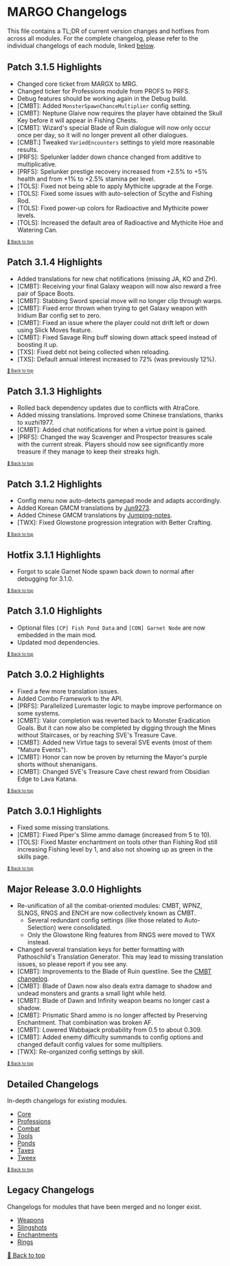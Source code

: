﻿# MARGO Changelogs

This file contains a TL;DR of current version changes and hotfixes from across all modules. For the complete changelog, please refer to the individual changelogs of each module, linked [below](#detailed-changelogs).

## Patch 3.1.5 Highlights

* Changed core ticket from MARGX to MRG.
* Changed ticker for Professions module from PROFS to PRFS.
* Debug features should be working again in the Debug build.
* [CMBT]: Added `MonsterSpawnChanceMultiplier` config setting.
* [CMBT]: Neptune Glaive now requires the player have obtained the Skull Key before it will appear in Fishing Chests.
* [CMBT]: Wizard's special Blade of Ruin dialogue will now only occur once per day, so it will no longer prevent all other dialogues.
* [CMBT:] Tweaked `VariedEncounters` settings to yield more reasonable results.
* [PRFS]: Spelunker ladder down chance changed from additive to multiplicative.
* [PRFS]: Spelunker prestige recovery increased from +2.5% to +5% health and from +1% to +2.5% stamina per level.
* [TOLS]: Fixed not being able to apply Mythicite upgrade at the Forge.
* [TOLS]: Fixed some issues with auto-selection of Scythe and Fishing Rod.
* [TOLS]: Fixed power-up colors for Radioactive and Mythicite power levels.
* [TOLS]: Increased the default area of Radioactive and Mythicite Hoe and Watering Can.

<sup><sup>[🔼 Back to top](#margo-changelogs)</sup></sup>

## Patch 3.1.4 Highlights

* Added translations for new chat notifications (missing JA, KO and ZH).
* [CMBT]: Receiving your final Galaxy weapon will now also reward a free pair of Space Boots.
* [CMBT]: Stabbing Sword special move will no longer clip through warps.
* [CMBT]: Fixed error thrown when trying to get Galaxy weapon with Iridium Bar config set to zero.
* [CMBT]: Fixed an issue where the player could not drift left or down using Slick Moves feature.
* [CMBT]: Fixed Savage Ring buff slowing down attack speed instead of boosting it up.
* [TXS]: Fixed debt not being collected when reloading.
* [TXS]: Default annual interest increased to 72% (was previously 12%).

<sup><sup>[🔼 Back to top](#margo-changelogs)</sup></sup>

## Patch 3.1.3 Highlights

* Rolled back dependency updates due to conflicts with AtraCore.
* Added missing translations. Improved some Chinese translations, thanks to xuzhi1977.
* [CMBT]: Added chat notifications for when a virtue point is gained.
* [PRFS]: Changed the way Scavenger and Prospector treasures scale with the current streak. Players should now see significantly more treasure if they manage to keep their streaks high.

<sup><sup>[🔼 Back to top](#margo-changelogs)</sup></sup>

## Patch 3.1.2 Highlights

* Config menu now auto-detects gamepad mode and adapts accordingly.
* Added Korean GMCM translations by [Jun9273](https://github.com/Jun9273).
* Added Chinese GMCM translations by [Jumping-notes](https://github.com/Jumping-notes).
* [TWX]: Fixed Glowstone progression integration with Better Crafting.

<sup><sup>[🔼 Back to top](#margo-changelogs)</sup></sup>

## Hotfix 3.1.1 Highlights

* Forgot to scale Garnet Node spawn back down to normal after debugging for 3.1.0.

<sup><sup>[🔼 Back to top](#margo-changelogs)</sup></sup>

## Patch 3.1.0 Highlights

* Optional files `[CP] Fish Pond Data` and `[CON] Garnet Node` are now embedded in the main mod.
* Updated mod dependencies.

<sup><sup>[🔼 Back to top](#margo-changelogs)</sup></sup>

## Patch 3.0.2 Highlights

* Fixed a few more translation issues.
* Added Combo Framework to the API.
* [PRFS]: Parallelized Luremaster logic to maybe improve performance on some systems.
* [CMBT]: Valor completion was reverted back to Monster Eradication Goals. But it can now also be completed by digging through the Mines without Staircases, or by reaching SVE's Treasure Cave.
* [CMBT]: Added new Virtue tags to several SVE events (most of them "Mature Events").
* [CMBT]: Honor can now be proven by returning the Mayor's purple shorts without shenanigans.
* [CMBT]: Changed SVE's Treasure Cave chest reward from Obsidian Edge to Lava Katana.

<sup><sup>[🔼 Back to top](#margo-changelogs)</sup></sup>

## Patch 3.0.1 Highlights

* Fixed some missing translations.
* [CMBT]: Fixed Piper's Slime ammo damage (increased from 5 to 10).
* [TOLS]: Fixed Master enchantment on tools other than Fishing Rod still increasing Fishing level by 1, and also not showing up as green in the skills page.

<sup><sup>[🔼 Back to top](#margo-changelogs)</sup></sup>

## Major Release 3.0.0 Highlights

* Re-unification of all the combat-oriented modules: CMBT, WPNZ, SLNGS, RNGS and ENCH are now collectively known as CMBT.
    * Several redundant config settings (like those related to Auto-Selection) were consolidated.
    * Only the Glowstone Ring features from RNGS were moved to TWX instead.
* Changed several translation keys for better formatting with Pathoschild's Translation Generator. This may lead to missing translation issues, so please report if you see any.
* [CMBT]: Improvements to the Blade of Ruin questline. See the [CMBT changelog](Modules/Combat/CHANGELOG.md#3_0_0).
* [CMBT]: Blade of Dawn now also deals extra damage to shadow and undead monsters and grants a small light while held.
* [CMBT]: Blade of Dawn and Infinity weapon beams no longer cast a shadow.
* [CMBT]: Prismatic Shard ammo is no longer affected by Preserving Enchantment. That combination was broken AF.
* [CMBT]: Lowered Wabbajack probability from 0.5 to about 0.309.
* [CMBT]: Added enemy difficulty summands to config options and changed default config values for some multipliers.
* [TWX]: Re-organized config settings by skill.

<sup><sup>[🔼 Back to top](#margo-changelogs)</sup></sup>

## Detailed Changelogs

In-depth changelogs for existing modules.

* [Core](Modules/Core/CHANGELOG.md)
* [Professions](Modules/Professions/CHANGELOG.md)
* [Combat](Modules/Combat/CHANGELOG.md)
* [Tools](Modules/Tools/CHANGELOG.md)
* [Ponds](Modules/Ponds/CHANGELOG.md)
* [Taxes](Modules/Taxes/CHANGELOG.md)
* [Tweex](Modules/Tweex/CHANGELOG.md)

<sup><sup>[🔼 Back to top](#margo-changelogs)</sup></sup>

## Legacy Changelogs

Changelogs for modules that have been merged and no longer exist.

* [Weapons](Modules/Combat/resources/legacy/CHANGELOG_WPNZ.md)
* [Slingshots](Modules/Combat/resources/legacy/CHANGELOG_SLNGS.md)
* [Enchantments](Modules/Combat/resources/legacy/CHANGELOG_ENCH.md)
* [Rings](Modules/Combat/resources/legacy/CHANGELOG_RNGS.md)

[🔼 Back to top](#margo-changelogs)